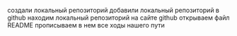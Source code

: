 создали локальный репозиторий
добавили локальный репозиторий в github
находим локальный репозиторий на сайте github
открываем файл README
прописываем в нем все ходы нашего пути
